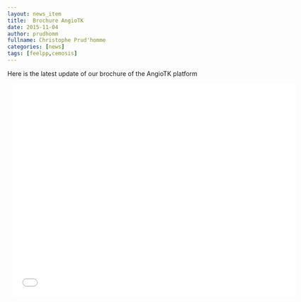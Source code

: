 ```yaml
---
layout: news_item
title:  Brochure AngioTK
date: 2015-11-04
author: prudhomm
fullname: Christophe Prud'homme
categories: [news]
tags: [feelpp,cemosis]
---
```


Here is the latest update of our brochure of the AngioTK platform

<div style="width: 640px; height: 480px; margin: 10px; position: relative;"><iframe allowfullscreen frameborder="0" style="width:640px; height:480px" src="//d2pjrbs8oo6puz.cloudfront.net/58440a86-1d48-493a-92ac-0cc4376f8eaf/embedControls.html" id="hP.phKHgvEb3"></iframe></div>
